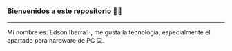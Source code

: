 ### Bienvenidos a este repositorio 👋:stuck_out_tongue_winking_eye:
___
Mi nombre es: Edson Ibarra:sparkles:, me gusta la tecnología, especialmente el apartado para hardware de PC :computer:.
